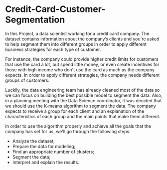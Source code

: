 # Credit-Card-Customer-Segmentation

In this Project, a data scientist working for a credit card company. The dataset contains information about the company’s clients and you're asked to help segment them into different groups in order to apply different business strategies for each type of customer.

For instance, the company could provide higher credit limits for customers that use the card a lot, but spend little money, or even create incentives for those with high income who don't use the card as much as the company expects. In order to apply different strategies, the company needs different groups of customers.

Luckily, the data engineering team has already cleaned most of the data so we can focus on building the best possible model to segment the data. Also, in a planning meeting with the Data Science coordinator, it was decided that we should use the K-means algorithm to segment the data.
The company expects to receive a group for each client and an explanation of the characteristics of each group and the main points that make them different.

In order to use the algorithm properly and achieve all the goals that the company has set for us, we'll go through the following steps:

- Analyze the dataset;
- Prepare the data for modeling;
- Find an appropriate number of clusters;
- Segment the data;
- Interpret and explain the results.

